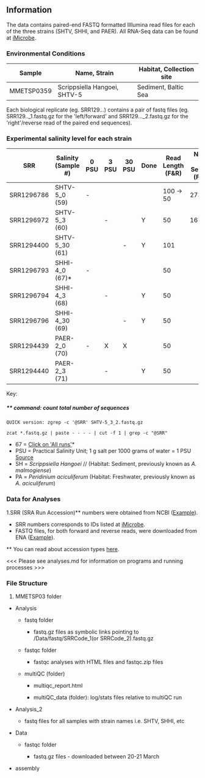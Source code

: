 ## Information

The data contains paired-end FASTQ formatted Illlumina read files for each of the three strains (SHTV, SHHI, and PAER). All RNA-Seq data can be found at [iMicrobe](https://www.imicrobe.us/#/investigators/180). 

### Environmental Conditions

| Sample     | Name, Strain                  |  Habitat, Collection site  |
|--------    | -------------------           |-----                       |
|MMETSP0359   | Scrippsiella Hangoei, SHTV-5 | Sediment, Baltic Sea       |

Each biological replicate (eg. SRR129...) contains a pair of fastq files (eg. SRR129.._1.fastq.gz for the 'left/forward' and SRR129..._2.fastq.gz for the 'right'/reverse read of the paired end sequences).
 
### Experimental salinity level for each strain

| SRR        | Salinity (Sample #)|  0 PSU | 3 PSU	| 30 PSU	| Done | Read Length (F&R)| Number of Sequence (F&R)** |
|--------    | -------------------|-----   |---	   |---	    | ---  | -----| --- |
| SRR1296786 |  SHTV-5_0 (59) 	     |   	-    |  	    |   	    |   |  100 -> 50 |  27365859 |
| SRR1296972 |  SHTV-5_3 (60) 	     |   	    |  - 	  |   	    | Y    |   50 | 16785889 |
| SRR1294400 | SHTV-5_30 (61)	       |   	    |   	  |  - 	 | Y       | 101 | |
| SRR1296793 | SHHI-4_0 (67)*       |   -    |  	   |   	  |        |  50 | |
| SRR1296794 | SHHI-4_3 (68)	       |   	    |  -	  |   	  | Y       |  50 | |
| SRR1296796 | SHHI-4_30 (69)	       |    	   |  	   |   -	 | Y       |  50 | |
| SRR1294439 | PAER-2_0 (70)       |    -    |   X   |   X   |         | 50 | |
| SRR1294440 | PAER-2_3 (71)	       |   	    |  -	  |   	  | Y       |   50 | |

Key:

##### ** command: count total number of sequences
```
QUICK version: zgrep -c '@SRR' SHTV-5_3_2.fastq.gz
```
```
zcat *.fastq.gz | paste - - - - | cut -f 1 | grep -c "@SRR"
```
+ 67 = [Click on 'All runs'](https://www.ncbi.nlm.nih.gov/sra/?term=SRR1294439)*
+ PSU = Practical Salinity Unit; 1 g salt per 1000 grams of water = 1 PSU [Source](https://podaac.jpl.nasa.gov/SeaSurfaceSalinity)
+ SH = *Scrippsiella Hangoei* //  (Habitat: Sediment, previously known as *A. malmogiense*)
+ PA = *Peridinium aciculiferum* (Habitat: Freshwater, previously known as *A. aciculiferum*)

### Data for Analyses

1.SRR (SRA Run Accession)** numbers were obtained from NCBI ([Example](https://www.ncbi.nlm.nih.gov/sra?LinkName=biosample_sra&from_uid=2740276)).
* SRR numbers corresponds to IDs listed at [iMicrobe](https://www.imicrobe.us/#/investigators/180).
* FASTQ files, for both forward and reverse reads, were downloaded from ENA ([Example](https://www.ebi.ac.uk/ena/data/view/SRR1294400)).

** You can read about accession types [here](https://www.ncbi.nlm.nih.gov/books/NBK56913/#search.what_do_the_different_sra_accessi).

<<< Please see analyses.md for information on programs and running processes >>>

### File Structure

1. MMETSP03 folder

* Analysis

  * fastq folder
  
    * fastq.gz files as symbolic links pointing to /Data/fastq/SRRCode_1(or SRRCode_2).fastq.gz
  
  * fastqc folder
  
    * fastqc analyses with HTML files and fastqc.zip files
  
  * multiQC (folder)
  
    * multiqc_report.html
    
    * multiQC_data (folder): log/stats files relative to multiQC run

* Analysis_2

  * fastq files for all samples with strain names i.e. SHTV, SHHI, etc

* Data

  * fastqc folder
  
    * fastq.gz files - downloaded between 20-21 March
 
 * assembly
